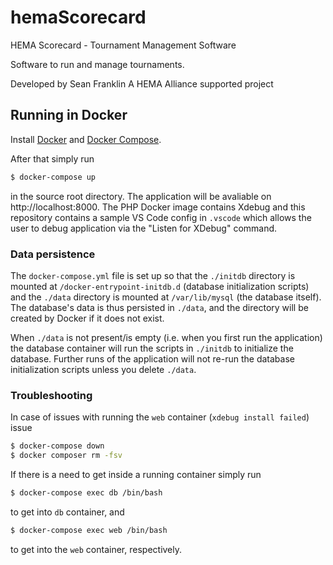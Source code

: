 # hemaScorecard
HEMA Scorecard - Tournament Management Software

Software to run and manage tournaments.

Developed by Sean Franklin
A HEMA Alliance supported project

## Running in Docker
Install [Docker](https://docs.docker.com/install/) and [Docker Compose](https://docs.docker.com/compose/install/).

After that simply run
```bash
$ docker-compose up
```
in the source root directory. The application will be avaliable on http://localhost:8000.
The PHP Docker image contains Xdebug and this repository contains a sample VS Code config in `.vscode` which allows the
user to debug application via the "Listen for XDebug" command.

### Data persistence
The `docker-compose.yml` file is set up so that the `./initdb` directory is mounted at `/docker-entrypoint-initdb.d`
(database initialization scripts) and
the `./data` directory is mounted at `/var/lib/mysql` (the database itself). The database's data is thus persisted in
`./data`, and the directory will be created by Docker if it does not exist.

When `./data` is not present/is empty (i.e. when you first run the application) the database container will run the
scripts in `./initdb` to initialize the database. Further runs of the application will not re-run the database
initialization scripts unless you delete `./data`.

### Troubleshooting
In case of issues with running the `web` container (`xdebug install failed`) issue

```bash
$ docker-compose down
$ docker composer rm -fsv
```

If there is a need to get inside a running container simply run

```bash
$ docker-compose exec db /bin/bash
```

to get into `db` container, and

```bash
$ docker-compose exec web /bin/bash
```

to get into the `web` container, respectively.
